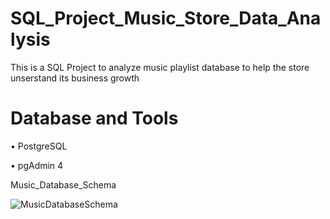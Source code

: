 # SQL_Project_Music_Store_Data_Analysis
This is a SQL Project to analyze music playlist database to help the store unserstand its business growth 
# Database and Tools
•	PostgreSQL

•	pgAdmin 4

Music_Database_Schema


![MusicDatabaseSchema](https://github.com/Suruchi-31/SQL_Project_Music_Store_Data_Analysis/assets/156790372/9b2dc5eb-8861-44ad-b681-f5674513ea33)


